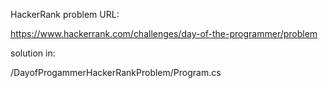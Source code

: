 HackerRank problem URL:

https://www.hackerrank.com/challenges/day-of-the-programmer/problem

solution in:

/DayofProgammerHackerRankProblem/Program.cs
